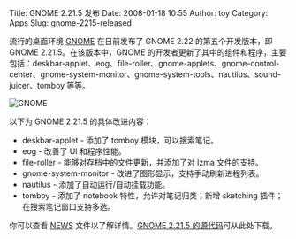 Title: GNOME 2.21.5 发布
Date: 2008-01-18 10:55
Author: toy
Category: Apps
Slug: gnome-2215-released

流行的桌面环境 [GNOME](http://linuxtoy.org/search/gnome) 在日前发布了
GNOME 2.22 的第五个开发版本，即 GNOME 2.21.5。在该版本中，GNOME
的开发者更新了其中的组件和程序，主要包括：deskbar-applet、eog、file-roller、gnome-applets、gnome-control-center、gnome-system-monitor、gnome-system-tools、nautilus、sound-juicer、tomboy
等等。

![GNOME](http://i.linuxtoy.org/i/logo/gnome-apps.png)

以下为 GNOME 2.21.5 的具体改进内容：

-   deskbar-applet - 添加了 tomboy 模块，可以搜索笔记。
-   eog - 改善了 UI 和程序性能。
-   file-roller - 能够对存档中的文件更新，并添加了对 lzma 文件的支持。
-   gnome-system-monitor - 改进了图形显示，支持手动刷新进程列表。
-   nautilus - 添加了自动运行/自动挂载功能。
-   tomboy - 添加了 notebook 特性，允许对笔记归类；新增 sketching
    插件；在搜索笔记窗口支持多选。

你可以查看
[NEWS](http://ftp.gnome.org/pub/GNOME/desktop/2.21/2.21.5/NEWS)
文件以了解详情。[GNOME 2.21.5
的源代码](http://download.gnome.org/desktop/2.21/2.21.5/)可从此处下载。
